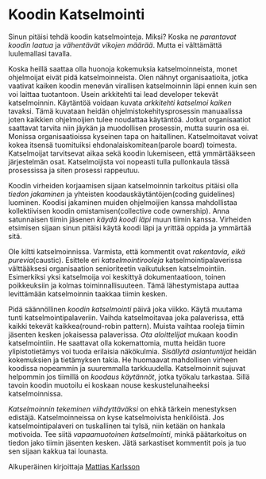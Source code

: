 # Koodin Katselmointi

Sinun pitäisi tehdä koodin katselmointeja. Miksi? Koska ne *parantavat koodin laatua* ja *vähentävät vikojen määrää*. Mutta ei välttämättä luulemallasi tavalla.

Koska heillä saattaa olla huonoja kokemuksia katselmoinneista, monet ohjelmoijat eivät pidä katselmoinneista. Olen nähnyt organisaatioita, jotka vaativat kaiken koodin menevän virallisen katselmoinnin läpi ennen kuin sen voi laittaa tuotantoon. Usein arkkitehti tai lead developer tekevät katselmoinnin. Käytäntöä voidaan kuvata *arkkitehti katselmoi kaiken* tavaksi. Tämä kuvataan heidän ohjelmistokehitysprosessin manuaalissa joten kaikkien ohjelmoijien tulee noudattaa käytäntöä. Jotkut organisaatiot saattavat tarvita niin jäykän ja muodollisen prosessin, mutta suurin osa ei. Monissa organisaatioissa kyseinen tapa on haitallinen. Katselmoitavat voivat kokea itsensä tuomituiksi ehdonalaiskomitean(parole board) toimesta. Katselmoijat tarvitsevat aikaa sekä koodin lukemiseen, että ymmärtääkseen järjestelmän osat. Katselmoijista voi nopeasti tulla pullonkaula tässä prosessissa ja siten prosessi rappeutuu.

Koodin virheiden korjaamisen sijaan katselmoinnin tarkoitus pitäisi olla *tiedon jakaminen* ja yhteisten koodauskäytäntöjen(coding guidelines) luominen. Koodisi jakaminen muiden ohjelmoijien kanssa mahdollistaa kollektiivisen koodin omistamisen(collective code ownership).  Anna satunnaisen tiimin jäsenen *käydä koodi läpi* muun tiimin kanssa. Virheiden etsimisen sijaan sinun pitäisi käytä koodi läpi ja yrittää oppida ja ymmärtää sitä.

Ole kiltti katselmoinnissa. Varmista, että kommentit ovat *rakentavia, eikä purevia*(caustic). Esittele eri *katselmointirooleja* katselmointipalaverissa välttääksesi organisaation senioriteetin vaikutuksen katselmointiin. Esimerkiksi yksi katselmoija voi keskittyä dokumentaatioon, toinen poikkeuksiin ja kolmas toiminnallisuuteen. Tämä lähestymistapa auttaa levittämään katselmoinnin taakkaa tiimin kesken.

Pidä säännöllinen *koodin katselmointi* päivä joka viikko. Käytä muutama tunti katselmointipalaveriin. Vaihda katselmoitavaa joka palaverissa, että kaikki tekevät kaikkea(round-robin pattern).  Muista vaihtaa rooleja tiimin jäsenten kesken jokaisessa palaverissa. *Ota aloittelijat* mukaan koodin katselmointiin. He saattavat olla kokemattomia, mutta heidän tuore ylipistotietämys voi tuoda erilaisia näkökulmia. *Sisällytä asiantuntijat* heidän kokemuksien ja tietämyksen takia. He huomaavat mahdollisen virheen koodissa nopeammin ja suuremmalla tarkkuudella. Katselmoinnit sujuvat helpommin jos tiimillä on *koodaus käytännöt*, jotka työkalu tarkastaa. Sillä tavoin koodin muotoilu ei koskaan nouse keskustelunaiheeksi katselmoinnissa.

*Katselmoinnin tekeminen viihdyttäväksi* on ehkä tärkein menestyksen edistäjä. Katselmoinneissa on kyse katselmoivista henkilöistä. Jos katselmointipalaveri on tuskallinen tai tylsä, niin ketään on hankala motivoida. Tee siitä *vapaamuotoinen katselmointi*, minkä päätarkoitus on tiedon jako tiimin jäsenten kesken. Jätä sarkastiset kommentit pois ja tuo sen sijaan kakkua tai lounasta.

Alkuperäinen kirjoittaja [Mattias Karlsson](http://programmer.97things.oreilly.com/wiki/index.php/Mattias_Karlsson)